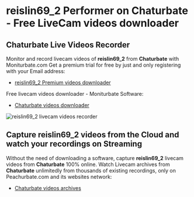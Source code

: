 # reislin69_2 Performer on Chaturbate - Free LiveCam videos downloader

## Chaturbate Live Videos Recorder

Monitor and record livecam videos of **reislin69_2** from **Chaturbate** with Moniturbate.com
Get a premium trial for free by just and only registering with your Email address:
* [reislin69_2 Premium videos downloader](https://moniturbate.com/request-demo-licence-key.html)

Free livecam videos downloader - Moniturbate Software:
* [Chaturbate videos downloader](https://moniturbate.com/moniturbate-download-software.html)

![reislin69_2 livecam videos recorder](https://peachurnet.com/templates/moniturbate-software.png)


## Capture reislin69_2 videos from the Cloud and watch your recordings on Streaming

Without the need of downloading a software, capture **reislin69_2** livecam videos from **Chaturbate** 100% online.
Watch Livecam archives from **Chaturbate** unlimitedly from thousands of existing recordings, only on Peachurbate.com and its websites network:
* [Chaturbate videos archives](https://peachurnet.com/)